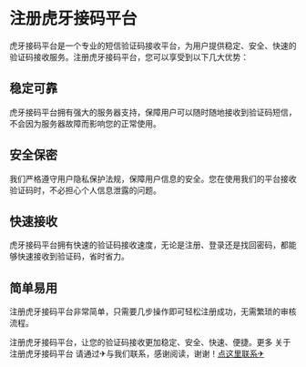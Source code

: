 # 注册虎牙接码平台

虎牙接码平台是一个专业的短信验证码接收平台，为用户提供稳定、安全、快速的验证码接收服务。注册虎牙接码平台，您可以享受到以下几大优势：

## 稳定可靠

虎牙接码平台拥有强大的服务器支持，保障用户可以随时随地接收到验证码短信，不会因为服务器故障而影响您的正常使用。

## 安全保密

我们严格遵守用户隐私保护法规，保障用户信息的安全。您在使用我们的平台接收验证码时，不必担心个人信息泄露的问题。

## 快速接收

虎牙接码平台拥有快速的验证码接收速度，无论是注册、登录还是找回密码，都能够快速接收到验证码，省时省力。

## 简单易用

注册虎牙接码平台非常简单，只需要几步操作即可轻松注册成功，无需繁琐的审核流程。

注册虎牙接码平台，让您的验证码接收更加稳定、安全、快速、便捷。更多 关于注册虎牙接码平台 请通过✈与我们联系，感谢阅读，谢谢！[点这里联系✈](https://a.k02.cc)